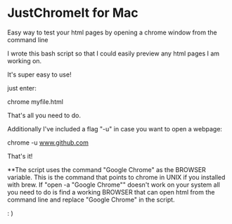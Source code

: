 # JustChromeIt for Mac

Easy way to test your html pages by opening a chrome window from the command line

I wrote this bash script so that I could easily preview any html pages I am working on.

It's super easy to use!

just enter:

chrome myfile.html 

That's all you need to do.

Additionally I've included a flag "-u" in case you want to open a webpage:

chrome -u www.github.com

That's it!

**The script uses the command "Google Chrome" as the BROWSER variable.  This is the command that points to chrome in UNIX if you installed with brew.  If "open -a "Google Chrome"" doesn't work on your system all you need to do is find a working BROWSER that can open html from the command line and replace "Google Chrome" in the script.

: )

